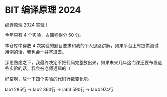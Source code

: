 # BIT 编译原理 2024

编译原理 2024 实验！

今年只有 4 个实验，占课程得分 50 分。

本仓库中存放 4 次实验的题目要求和我的个人思路讲解，如果平台上有提供测试用例的话，我也会一并塞进去。

深思熟虑之下，我最终决定不把代码完整放出来，如果未来几年这门课还要布置这些实验的话，我会被老师通缉的（

好空啊，放一下四个实验的代码行数变化吧。

lab1 285行 → lab2 360行 → lab3 590行 → lab4 974行
